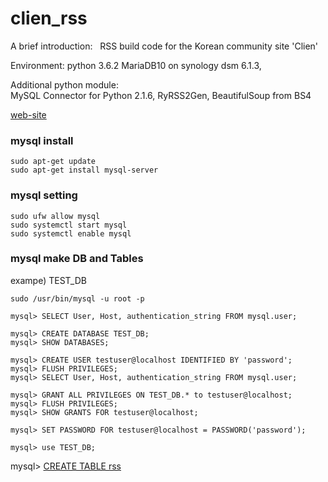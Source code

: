 # clien_rss

A brief introduction:
    RSS build code for the Korean community site 'Clien'


Environment:
    python 3.6.2
    MariaDB10 on synology dsm 6.1.3,
    
Additional python module:    
    MySQL Connector for Python 2.1.6,
    RyRSS2Gen,
    BeautifulSoup from BS4

[web-site](https://slowlifecoding.blogspot.com/2017/08/build-clien-rss-by-python3.html)  


### mysql install  
```shell
sudo apt-get update
sudo apt-get install mysql-server
```
  
### mysql setting  
```shell
sudo ufw allow mysql
sudo systemctl start mysql
sudo systemctl enable mysql
```

### mysql make DB and Tables  
exampe) TEST_DB
```shell
sudo /usr/bin/mysql -u root -p

mysql> SELECT User, Host, authentication_string FROM mysql.user;

mysql> CREATE DATABASE TEST_DB;
mysql> SHOW DATABASES;

mysql> CREATE USER testuser@localhost IDENTIFIED BY 'password';
mysql> FLUSH PRIVILEGES;
mysql> SELECT User, Host, authentication_string FROM mysql.user;

mysql> GRANT ALL PRIVILEGES ON TEST_DB.* to testuser@localhost;
mysql> FLUSH PRIVILEGES;
mysql> SHOW GRANTS FOR testuser@localhost;

mysql> SET PASSWORD FOR testuser@localhost = PASSWORD('password');

mysql> use TEST_DB;
```
mysql> [CREATE TABLE rss](MySQL_CREATE_TABLE.sql)
